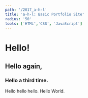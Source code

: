 ```yaml
---
path: '/2017_a-h-l'
title: 'a-h-l: Basic Portfolio Site'
radius: '50'
tools: ['HTML','CSS', 'JavaScript']
---
```

# Hello!
## Hello again,
### Hello a third time.
Hello hello hello. Hello World.